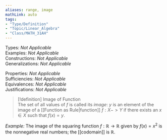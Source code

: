 ```yaml
---
aliases: range, image  
mathLink: auto  
tags:  
- "Type/Definition"  
- "Topic/Linear_Algebra"  
- "Class/MATH_31AH"  
---
```

Types: <i>Not Applicable</i>  
Examples: <i>Not Applicable</i>  
Constructions: <i>Not Applicable</i>  
Generalizations: <i>Not Applicable</i>  
  
Properties: <i>Not Applicable</i>  
Sufficiencies: <i>Not Applicable</i>  
Equivalences: <i>Not Applicable</i>  
Justifications: <i>Not Applicable</i>  
  
> [!definition] Image of Function  
> The set of all values of $f$ is called its _image_: $y$ is an element of the image of a [[Function as Rule|function]] $f:X->Y$ if there exists an $x\in X$ such that $f(x)=y$.  
  
*Example:* The image of the squaring function $f:\mathbb{R}\to\mathbb{R}$ given by $f(x)=x^2$ is the nonnegative real numbers; the [[codomain]] is $\mathbb{R}$.  
